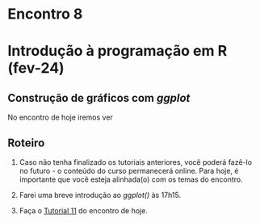 Encontro 8
================

# Introdução à programação em R (fev-24)

## Construção de gráficos com *ggplot*

No encontro de hoje iremos ver

## Roteiro

1.  Caso não tenha finalizado os tutoriais anteriores, você poderá
    fazê-lo no futuro - o conteúdo do curso permanecerá online. Para
    hoje, é importante que você esteja alinhada(o) com os temas do
    encontro.

2.  Farei uma breve introdução ao *ggplot()* às 17h15.

3.  Faça o [Tutorial 11](../Tutoriais/Tutorial-11.md) do encontro de
    hoje.

